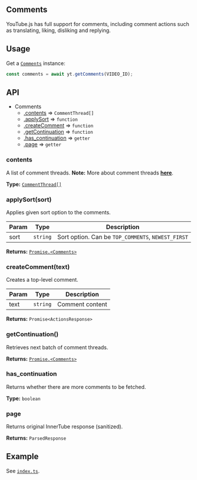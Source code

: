 ## Comments
YouTube.js has full support for comments, including comment actions such as translating, liking, disliking and replying.

## Usage
Get a [`Comments`](../../src/parser/youtube/Comments.ts) instance:

```js
const comments = await yt.getComments(VIDEO_ID);
```

## API
* Comments
  * [.contents](#commentthread) ⇒ `CommentThread[]`
  * [.applySort](#applysort) ⇒ `function`
  * [.createComment](#createComment) ⇒ `function`
  * [.getContinuation](#getc) ⇒ `function`
  * [.has_continuation](#has_continuation) ⇒ `getter`
  * [.page](#page) ⇒ `getter`

<a name="commentthread"></a>
### contents
A list of comment threads. **Note:** More about comment threads [**here**](./CommentThread.md).

**Type:** [`CommentThread[]`](../../src/parser/classes/comments/CommentThread.ts)

<a name="applysort"></a>
### applySort(sort)
Applies given sort option to the comments.

| Param | Type | Description |
| --- | --- | --- |
| sort | `string` | Sort option. Can be `TOP_COMMENTS`, `NEWEST_FIRST` |

**Returns:** [`Promise.<Comments>`](../../src/parser/youtube/Comments.ts)

<a name="createComment"></a>
### createComment(text)
Creates a top-level comment.

| Param | Type | Description |
| --- | --- | --- |
| text | `string` | Comment content |

**Returns:** `Promise<ActionsResponse>`

<a name="getc"></a>
### getContinuation()
Retrieves next batch of comment threads.

**Returns:** [`Promise.<Comments>`](../../src/parser/youtube/Comments.ts)

<a name="has_continuation"></a>
### has_continuation
Returns whether there are more comments to be fetched.

**Type:** `boolean`

<a name="page"></a>
### page
Returns original InnerTube response (sanitized).

**Returns:** `ParsedResponse`

## Example
See [`index.ts`](./index.ts).